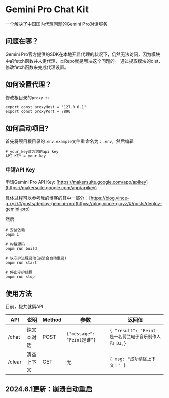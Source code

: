 # Gemini Pro Chat Kit
一个解决了中国国内代理问题的Gemini Pro对话服务

## 问题在哪？
Gemini Pro官方提供的SDK在本地开启代理的状况下，仍然无法访问，因为模块中的fetch函数并未走代理，本Repo就是解决这个问题的。
通过提取模块的dist，修改fetch函数来完成代理设置。

## 如何设置代理？
修改根目录的`proxy.ts`
```shell
export const proxyHost = '127.0.0.1'
export const proxyPort = 7890
```

## 如何启动项目?
首先将项目根目录的`.env.example`文件重命名为：`.env`，然后编辑
```
# your_key改为您的api key
API_KEY = your_key
```

### 申请API Key
申请Gemini Pro API Key: [https://makersuite.google.com/app/apikey](https://makersuite.google.com/app/apikey)

具体过程可以参考我的博客的其中一部分：[https://blog.vince-g.xyz/#/posts/deploy-gemini-pro](https://blog.vince-g.xyz/#/posts/deploy-gemini-pro)

然后

```shell
# 安装依赖
pnpm i 

# 构建源码
pnpm run build

# 以守护进程启动(崩溃会自动重启)
pnpm run start

# 停止守护线程
pnpm run stop
```

## 使用方法
目前，拢共就俩API

| API | 说明 | Method | 参数 | 返回值|
| - | - | - | - | - |
| /chat | 纯文本对话| POST | `{"message": "Feint是谁"}` | `{ "result": "Feint 是一名荷兰电子音乐制作人和 DJ。}` |
| /clear | 清空上下文 | GET | 无  | `{ msg: "成功清除上下文！" }` |


## 2024.6.1更新：崩溃自动重启
